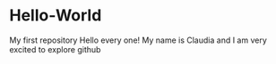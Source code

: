 # Hello-World
My first repository
Hello every one!
My name is Claudia and I am very excited to explore github
